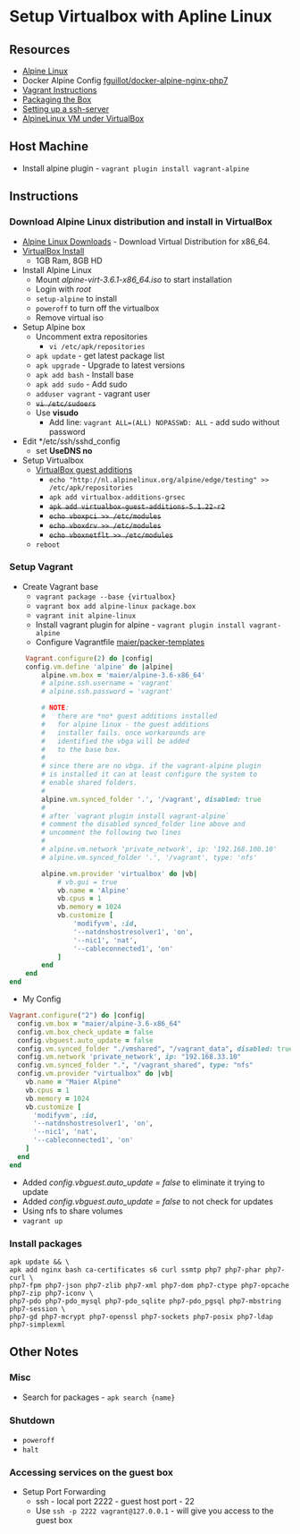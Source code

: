 # Setup Virtualbox with Apline Linux
## Resources
* [Alpine Linux](https://www.alpinelinux.org)
* Docker Alpine Config [fguillot/docker-alpine-nginx-php7](https://github.com/fguillot/docker-alpine-nginx-php7/blob/master/Dockerfile)
* [Vagrant Instructions](https://www.vagrantup.com/docs/boxes/base.html)
* [Packaging the Box](https://www.vagrantup.com/docs/virtualbox/boxes.html)
* [Setting up a ssh-server](https://wiki.alpinelinux.org/wiki/Setting_up_a_ssh-server)
* [AlpineLinux VM under VirtualBox](http://mowson.org/karl/2016/2016-05-20_alpinelinux_vm_under_virtualbox/)

## Host Machine
* Install alpine plugin - `vagrant plugin install vagrant-alpine`

## Instructions
### Download Alpine Linux distribution and install in VirtualBox
* [Alpine Linux Downloads](https://www.alpinelinux.org/downloads/) - Download Virtual Distribution for x86_64.
* [VirtualBox Install](https://wiki.alpinelinux.org/wiki/Install_Alpine_on_VirtualBox)
  * 1GB Ram, 8GB HD
* Install Alpine Linux
  * Mount *alpine-virt-3.6.1-x86_64.iso* to start installation
  * Login with *root*
  * `setup-alpine` to install
  * `poweroff` to turn off the virtualbox
  * Remove virtual iso
* Setup Alpine box
  * Uncomment extra repositories
    * `vi /etc/apk/repositories`
  * `apk update` - get latest package list
  * `apk upgrade` - Upgrade to latest versions
  * `apk add bash` - Install base
  * `apk add sudo` - Add sudo
  * `adduser vagrant` - vagrant user
  * ~~`vi /etc/sudoers`~~
  * Use **visudo**
    * Add line: `vagrant ALL=(ALL) NOPASSWD: ALL` - add sudo without password
* Edit */etc/ssh/sshd_config
    * set **UseDNS no**
* Setup Virtualbox
  * [VirtualBox guest additions](https://wiki.alpinelinux.org/wiki/VirtualBox_guest_additions)
    * `echo "http://nl.alpinelinux.org/alpine/edge/testing" >> /etc/apk/repositories`
    * `apk add virtualbox-additions-grsec`
    * ~~`apk add virtualbox-guest-additions-5.1.22-r2`~~
    * ~~`echo vboxpci >> /etc/modules`~~
    * ~~`echo vboxdrv >> /etc/modules`~~
    * ~~`echo vboxnetflt >> /etc/modules`~~
  * `reboot`

### Setup Vagrant
* Create Vagrant base
    * `vagrant package --base {virtualbox}`
    * `vagrant box add alpine-linux package.box`
    * `vagrant init alpine-linux`
    *  Install vagrant plugin for alpine - `vagrant plugin install vagrant-alpine`
    *  Configure Vagrantfile [maier/packer-templates](https://github.com/maier/packer-templates/blob/master/alpine3.6/Vagrantfile)
```ruby
    Vagrant.configure(2) do |config|
    config.vm.define 'alpine' do |alpine|
        alpine.vm.box = 'maier/alpine-3.6-x86_64'
        # alpine.ssh.username = 'vagrant'
        # alpine.ssh.password = 'vagrant'

        # NOTE:
        # 	there are *no* guest additions installed
        # 	for alpine linux - the guest additions
        # 	installer fails. once workarounds are
        # 	identified the vbga will be added
        # 	to the base box.
        #
        # since there are no vbga. if the vagrant-alpine plugin
        # is installed it can at least configure the system to
        # enable shared folders.
        #
        alpine.vm.synced_folder '.', '/vagrant', disabled: true
        #
        # after `vagrant plugin install vagrant-alpine`
        # comment the disabled synced_folder line above and
        # uncomment the following two lines
        #
        # alpine.vm.network 'private_network', ip: '192.168.100.10'
        # alpine.vm.synced_folder '.', '/vagrant', type: 'nfs'

        alpine.vm.provider 'virtualbox' do |vb|
            # vb.gui = true
            vb.name = 'Alpine'
            vb.cpus = 1
            vb.memory = 1024
            vb.customize [
                'modifyvm', :id,
                '--natdnshostresolver1', 'on',
                '--nic1', 'nat',
                '--cableconnected1', 'on'
            ]
        end
    end
end
```
* My Config
```ruby
Vagrant.configure("2") do |config|
  config.vm.box = "maier/alpine-3.6-x86_64"
  config.vm.box_check_update = false
  config.vbguest.auto_update = false
  config.vm.synced_folder "./vmshared", "/vagrant_data", disabled: true
  config.vm.network 'private_network', ip: "192.168.33.10"
  config.vm.synced_folder ".", "/vagrant_shared", type: "nfs"
  config.vm.provider "virtualbox" do |vb|
    vb.name = "Maier Alpine"
    vb.cpus = 1
    vb.memory = 1024
    vb.customize [
      'modifyvm', :id,
      '--natdnshostresolver1', 'on',
      '--nic1', 'nat',
      '--cableconnected1', 'on'
    ]
  end
end
```
   * Added *config.vbguest.auto_update = false* to eliminate it trying to update
   * Added *config.vbguest.auto_update = false* to not check for updates
   * Using nfs to share volumes
* `vagrant up`

### Install packages
```
apk update && \
apk add nginx bash ca-certificates s6 curl ssmtp php7 php7-phar php7-curl \
php7-fpm php7-json php7-zlib php7-xml php7-dom php7-ctype php7-opcache php7-zip php7-iconv \
php7-pdo php7-pdo_mysql php7-pdo_sqlite php7-pdo_pgsql php7-mbstring php7-session \
php7-gd php7-mcrypt php7-openssl php7-sockets php7-posix php7-ldap php7-simplexml
```
## Other Notes
### Misc
* Search for packages - `apk search {name}`
### Shutdown
* `poweroff`
* `halt`
### Accessing services on the guest box
* Setup Port Forwarding
  * ssh - local port 2222 - guest host port - 22
  * Use `ssh -p 2222 vagrant@127.0.0.1` - will give you access to the guest box
